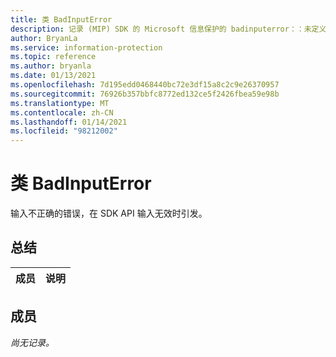```yaml
---
title: 类 BadInputError
description: 记录 (MIP) SDK 的 Microsoft 信息保护的 badinputerror：：未定义的类。
author: BryanLa
ms.service: information-protection
ms.topic: reference
ms.author: bryanla
ms.date: 01/13/2021
ms.openlocfilehash: 7d195edd0468440bc72e3df15a8c2c9e26370957
ms.sourcegitcommit: 76926b357bbfc8772ed132ce5f2426fbea59e98b
ms.translationtype: MT
ms.contentlocale: zh-CN
ms.lasthandoff: 01/14/2021
ms.locfileid: "98212002"
---
```

# <a name="class-badinputerror"></a>类 BadInputError 
输入不正确的错误，在 SDK API 输入无效时引发。
  
## <a name="summary"></a>总结
 成员                        | 说明                                
--------------------------------|---------------------------------------------
  
## <a name="members"></a>成员
_尚无记录。_
